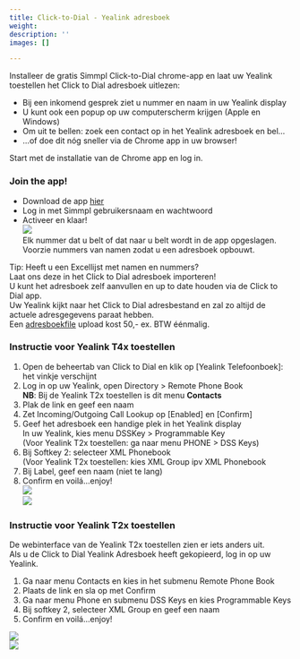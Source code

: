 ```yaml
---
title: Click-to-Dial - Yealink adresboek
weight: 
description: ''
images: []

---
```

Installeer de gratis Simmpl Click-to-Dial chrome-app en laat uw Yealink toestellen het Click to Dial adresboek uitlezen:

* Bij een inkomend gesprek ziet u nummer en naam in uw Yealink display
* U kunt ook een popup op uw computerscherm krijgen (Apple en Windows)
* Om uit te bellen: zoek een contact op in het Yealink adresboek en bel...
* ...of doe dit nóg sneller via de Chrome app in uw browser!

Start met de installatie van de Chrome app en log in.

<h3>Join the app!</h3>

* Download de app <a href="https://goo.gl/Px9dGE" target="_blank">hier</a>
* Log in met Simmpl gebruikersnaam en wachtwoord
* Activeer en klaar!  
  ![](https://res.cloudinary.com/callvoip/image/upload/v1565088973/click2dial-yealink-1_au2gwv.png)  
  Elk nummer dat u belt of dat naar u belt wordt in de app opgeslagen.   
  Voorzie nummers van namen zodat u een adresboek opbouwt.

Tip: Heeft u een Excellijst met namen en nummers?  
Laat ons deze in het Click to Dial adresboek importeren!  
U kunt het adresboek zelf aanvullen en up to date houden via de Click to Dial app.  
Uw Yealink kijkt naar het Click to Dial adresbestand en zal zo altijd de actuele adresgegevens paraat hebben.  
Een <a href="https://www.callvoiptelefonie.nl/mijncallvoip/aanvragen/importeren-telefoonboek-in-click-to-dial/" target="_blank">adresboekfile</a> upload kost 50,- ex. BTW éénmalig.

<h3>Instructie voor Yealink T4x toestellen</h3>

1. Open de beheertab van Click to Dial en klik op \[Yealink Telefoonboek\]: het vinkje verschijnt
2. Log in op uw Yealink, open Directory > Remote Phone Book  
   **NB**: Bij de Yealink T2x toestellen is dit menu **Contacts**
3. Plak de link en geef een naam
4. Zet Incoming/Outgoing Call Lookup op \[Enabled\] en \[Confirm\]
5. Geef het adresboek een handige plek in het Yealink display  
   In uw Yealink, kies menu DSSKey > Programmable Key  
   (Voor Yealink T2x toestellen: ga naar menu PHONE > DSS Keys)
6. Bij Softkey 2: selecteer XML Phonebook  
   (Voor Yealink T2x toestellen: kies XML Group ipv XML Phonebook
7. Bij Label, geef een naam (niet te lang)
8. Confirm en voilá...enjoy!  
   ![](https://res.cloudinary.com/callvoip/image/upload/v1565092136/click2dial-yealink-2_e0z1ks.png)  
   ![](https://res.cloudinary.com/callvoip/image/upload/v1565092203/click2dial-yealink-3_dqdcvb.png)

<h3>Instructie voor Yealink T2x toestellen</h3>

De webinterface van de Yealink T2x toestellen zien er iets anders uit.  
Als u de Click to Dial Yealink Adresboek heeft gekopieerd, log in op uw Yealink.

1. Ga naar menu Contacts en kies in het submenu Remote Phone Book
2. Plaats de link en sla op met Confirm
3. Ga naar menu Phone en submenu DSS Keys en kies Programmable Keys
4. Bij softkey 2, selecteer XML Group en geef een naam
5. Confirm en voilá...enjoy!

![](https://res.cloudinary.com/callvoip/image/upload/v1565092457/click2dial-yealink-4_car0dx.png)  
![](https://res.cloudinary.com/callvoip/image/upload/v1565092472/click2dial-yealink-5_thhkqe.png)